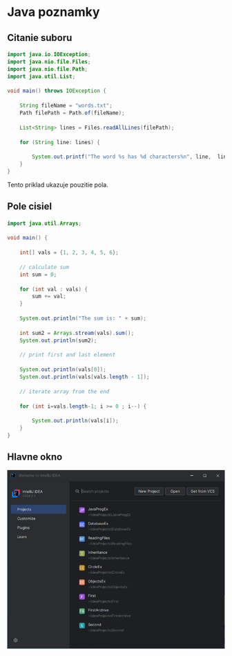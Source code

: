 # Java poznamky


## Citanie suboru 

```java
import java.io.IOException;
import java.nio.file.Files;
import java.nio.file.Path;
import java.util.List;

void main() throws IOException {

    String fileName = "words.txt";
    Path filePath = Path.of(fileName);

    List<String> lines = Files.readAllLines(filePath);

    for (String line: lines) {

        System.out.printf("The word %s has %d characters%n", line,  line.length());
    }
}
```


Tento priklad ukazuje pouzitie pola.  

## Pole cisiel

```java
import java.util.Arrays;

void main() {

    int[] vals = {1, 2, 3, 4, 5, 6};

    // calculate sum
    int sum = 0;

    for (int val : vals) {
        sum += val;
    }

    System.out.println("The sum is: " + sum);

    int sum2 = Arrays.stream(vals).sum();
    System.out.println(sum2);

    // print first and last element

    System.out.println(vals[0]);
    System.out.println(vals[vals.length - 1]);

    // iterate array from the end

    for (int i=vals.length-1; i >= 0 ; i--) {

        System.out.println(vals[i]);
    }
}
```

## Hlavne okno

![IntelliJ Main](/images/intellij.png)


